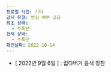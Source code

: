 ```yaml
---
프로필 사진: 기타
감시 유형: 변심 여부 궁금
최초 상태:
  - 주폭단
현재 상태:
  - 주폭단
확인날짜: 2022-10-14
---
```

- [ 2022년 9월 6일 ] : 럽다버거 음색 칭찬